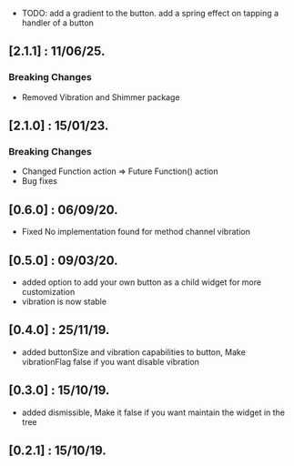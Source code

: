 * TODO: 
add a gradient to the button.
add a spring effect on tapping a handler of a button

## [2.1.1] : 11/06/25.
### Breaking Changes
* Removed Vibration and Shimmer package

## [2.1.0] : 15/01/23.
### Breaking Changes
* Changed Function action => Future<bool> Function() action
* Bug fixes

## [0.6.0] : 06/09/20.

* Fixed No implementation found for method channel vibration

## [0.5.0] : 09/03/20.

* added option to add your own button as a child widget for more customization 
* vibration is now stable

## [0.4.0] : 25/11/19.

* added buttonSize and vibration capabilities to button, Make vibrationFlag false if you want disable vibration


## [0.3.0] : 15/10/19.

* added dismissible, Make it false if you want maintain the widget in the tree


## [0.2.1] : 15/10/19.





